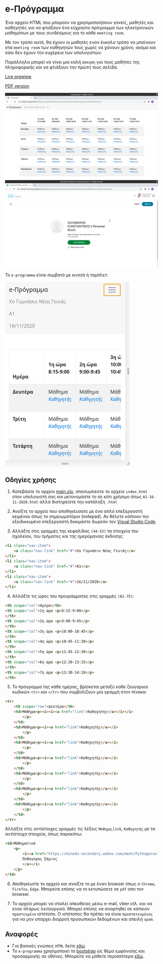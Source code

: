 # e-Πρόγραμμα
Ένα αρχείο HTML που μπορούν να χρησιμοποιήσουν γονείς, μαθητές και καθηγητές για να φτιάξουν ένα εύχρηστο πρόγραμμα των ηλεκτρονικών μαθημάτων με τους συνδέσμους για το κάθε `meeting room`.

Με τον τρόπο αυτό, θα έχουν οι μαθητές εναν έυκολο τρόπο να μπαίνουν στα `meeting room` των καθηγητών τους χωρίς να χάνουν χρόνο, ακόμα και όσοι δεν έχουν την ευχέρεια των υπολογιστών.

 Παράλληλα μπορεί να γίνει μια καλή `άσκηση` για τους μαθήτες της πληροφορικής και να φτιάξουν την πρώτη τους σελίδα.

 [Live prewiew](https://htmlpreview.github.io/?https://raw.githubusercontent.com/SpiralOutDotEu/e-programma/main/index_sample.html)

 [PDF version](https://github.com/SpiralOutDotEu/e-programma/blob/main/e-%CE%A0%CF%81%CF%8C%CE%B3%CF%81%CE%B1%CE%BC%CE%BC%CE%B1.pdf?raw=true)

![e-programma](https://github.com/SpiralOutDotEu/e-programma/blob/main/e-programma.png?raw=true)
![webex-sample](https://github.com/SpiralOutDotEu/e-programma/blob/main/webex-sample.jpg?raw=true)

To `e-programma` είναι συμβατό με κινητά ή ταμπλετ:

![mobile](https://github.com/SpiralOutDotEu/e-programma/blob/main/e-programma-mobile.png?raw=true)

## Οδηγίες χρήσης

1. Κατεβάστε το αρχείο [main.zip](https://github.com/SpiralOutDotEu/e-programma/archive/main.zip), αποσυμπιέστε το αρχείο `index.html` στον υπολογιστή σας και μετονομάστε το σε κάτι χρήσιμο όπως `A1-16-11-2020.html` αλλά διατηρείστε την κατάληξη `.html`

2. Ανοίξτε το αρχείο που αποθηκέυσατε με ένα απλό επεξεργαστή κειμένου όπως το σημειωματάριο (notepad). Αν θέλετε κάποιον πιο εξειδικευμένο επεξεργαστή δοκιμάστε δωρεάν τον [Visual Studio Code](https://code.visualstudio.com/).

3. Αλλάξτε στις γραμμές της κεφαλίδας `(44-53)` τα στοιχεία του σχολείου, του τμήματος και της ημερομηνίας έκδοσης:
```html
<li class="nav-item">
    <a class="nav-link" href="#">Xο Γυμνάσιο Νέας Γενιάς</a>
</li>
<li class="nav-item">
    <a class="nav-link" href="#">Α1</a>
</li>
<li class="nav-item">
    <a class="nav-link" href="#">16/11/2020</a>
</li>
```
4. Αλλάξτε τις ώρες του προγράμματος στις γραμμές `(62-75)`:
```html
<th scope="col">Ημέρα</th>
<th scope="col">1η ώρα <p>8:15-9:00</p>
</th>
<th scope="col">2η ώρα <p>9:00-9:45</p>
</th>
<th scope="col">3η ώρα <p>10:00-10:45</p>
</th>
<th scope="col">4η ώρα <p>10:45-11:30</p>
</th>
<th scope="col">5η ώρα <p>11:45-12:30</p>
</th>
<th scope="col">6η ώρα <p>12:30-13:15</p>
</th>
<th scope="col">7η ώρα <p>13:30-14:10</p>
</th>
```

5. Το πρόγραμμα της κάθε ημέρας, βρίσκεται μεταξύ καθε ζευγαριού κωδικών `<tr>` και `</tr>` που συμβολίζουν μια γραμμή στον πίνακα: 
```html
<tr>
    <th scope="row">Δευτέρα</th>
    <td>Μάθημα<p><i><i><a href="link">Καθηγητής</a></i></i>
        </p>
    </td>
    <td>Μάθημα<p><i><a href="link">Καθηγητής</a></i>
        </p>
    </td>
    <td>Μάθημα<p><i><a href="link">Καθηγητής</a></i>
        </p>
    </td>
    <td>Μάθημα<p><i><a href="link">Καθηγητής</a></i>
        </p>
    </td>
    <td>Μάθημα<p><i><a href="link">Καθηγητής</a></i>
        </p>
    </td>
    <td>Μάθημα<p><i><a href="link">Καθηγητής</a></i>
        </p>
    </td>
    <td>Μάθημα<p><i><a href="link">Καθηγητής</a></i>
        </p>
    </td>
</tr>
```
Αλλάξτε στις αντίστοιχες γραμμές τις λέξεις `Μαθημα`,`link`, `Καθηγητής` με τα αντίστοιχα στοιχεία, όπως παρακάτω:
```html
<td>Μάθηματικά
    <p>
        <i><a href="https://minedu-secondary.webex.com/meet/Pythagoras">
        Πυθαγόρας Σάμιος
        </a></i>
    </p>
</td>
```
6. Αποθηκέυστε το αρχείο και ανοίξτε το με έναν browser όπως ο `Chrome`, `Firefox`, `Edge`. Μπορείτε επίσης να το εκτυπώσετε σε `pdf` απο τον browser. 

7. Το αρχείο μπορεί να σταλεί απευθείας μέσω e-mail, viber κτλ. και να είναι πλήρως λειτουργικό. Μπορεί επίσης να αναρτηθεί σε κάποιον `προστευμένο` ιστότοπο. Ο ιστότοπος θα πρέπει να είναι `προστατευμένος` για να μην υπάρχει διαρροή προσωπικών δεδομένων και απειλή `spam`.

## Αναφορές

* Για βασικές γνώσεις `HTML` δείτε [εδώ](https://www.w3schools.com/html/default.asp).
* Το `e-programma` χρησιμοποιεί το [bootstrap](https://getbootstrap.com/) ώς θέμα εμφάνισης και προσαρμογής σε οθόνες. Μπορείτε να μάθετε περισσότερα [εδώ](https://www.w3schools.com/bootstrap4/default.asp).
